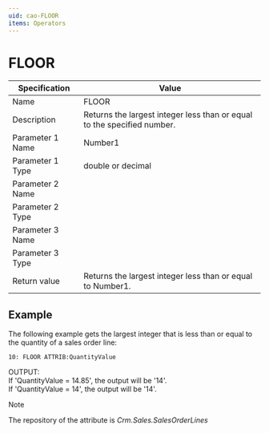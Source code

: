 ```yaml
---
uid: cao-FLOOR
items: Operators
---
```


# FLOOR 

| Specification | Value |
| ---- | ----- |
| Name | FLOOR |
| Description | Returns the largest integer less than or equal to the specified number. |
| Parameter 1 Name | Number1 |
| Parameter 1 Type | double or decimal |
| Parameter 2 Name |
| Parameter 2 Type |
| Parameter 3 Name |
| Parameter 3 Type |
| Return value | Returns the largest integer less than or equal to Number1. |

## Example

The following example gets the largest integer that is less than or equal to the quantity of a sales order line:

```
10: FLOOR ATTRIB:QuantityValue                  
```
OUTPUT: 
<br/>If 'QuantityValue = 14.85', the output will be '14'.
<br/>If 'QuantityValue = 14', the output will be '14'.

> [!NOTE]
> 
> The repository of the attribute is *Crm.Sales.SalesOrderLines*
